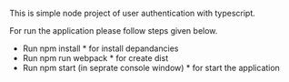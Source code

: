This is simple node project of user authentication with typescript.

For run the application please follow steps given below.
- Run npm install  * for install depandancies
- Run npm run webpack * for create dist 
- Run npm start (in seprate console window) * for start the application